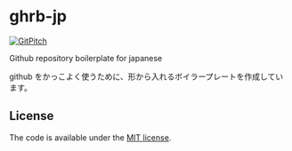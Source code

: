 # ghrb-jp

[![GitPitch](https://gitpitch.com/assets/badge.svg)](https://gitpitch.com/officel/ghrb-jp/master?grs=github&t=moon)

Github repository boilerplate for japanese

github をかっこよく使うために、形から入れるボイラープレートを作成しています。




## License

The code is available under the [MIT license](LICENSE).
